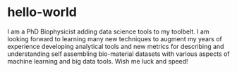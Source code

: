 # hello-world

I am a PhD Biophysicist adding data science tools to my toolbelt.  I am looking forward to learning many new techniques to augment my years of experience developing analytical tools and new metrics for describing and understanding self assembling bio-material datasets with various aspects of machine learning and big data tools.  Wish me luck and speed!
